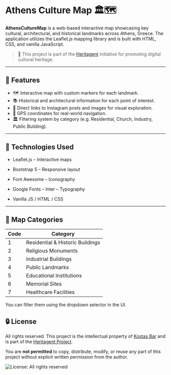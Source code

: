 # Athens Culture Map 🏛️🗺️

**AthensCultureMap** is a web-based interactive map showcasing key cultural, architectural, and historical landmarks across Athens, Greece. The application utilizes the Leaflet.js mapping library and is built with HTML, CSS, and vanilla JavaScript.

> 🧩 This project is part of the [Heritagent](https://www.heritagent.com/) initiative for promoting digital cultural heritage.

---

## 🌟 Features

- 🗺️ Interactive map with custom markers for each landmark.
- 📚 Historical and architectural information for each point of interest.
- 📸 Direct links to Instagram posts and images for visual exploration.
- 📍 GPS coordinates for real-world navigation.
- 🏛️ Filtering system by category (e.g. Residential, Church, Industry, Public Building).

---

## 🧰 Technologies Used
- Leaflet.js – Interactive maps

- Bootstrap 5 – Responsive layout

- Font Awesome – Iconography

- Google Fonts – Inter – Typography

- Vanilla JS / HTML / CSS

---

## 📌 Map Categories
| Code | Category                          |
|------|-----------------------------------|
| 1    | Residential & Historic Buildings  |
| 2    | Religious Monuments               |
| 3    | Industrial Buildings              |
| 4    | Public Landmarks                  |
| 5    | Educational Institutions          |
| 6    | Memorial Sites                    |
| 7    | Healthcare Facilities             |

You can filter them using the dropdown selector in the UI.

## 🔒 License

All rights reserved. This project is the intellectual property of [Kostas Bar](https://github.com/KostasBar) and is part of the [Heritagent Project](https://www.heritagent.com/).

You are **not permitted** to copy, distribute, modify, or reuse any part of this project without explicit written permission from the author.

![License: All rights reserved](https://img.shields.io/badge/license-All%20rights%20reserved-red)
